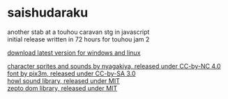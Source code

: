 # saishudaraku

another stab at a touhou caravan stg in javascript  
initial release written in 72 hours for touhou jam 2

[download latest version for windows and linux](https://tboddy.itch.io/saishudaraku)

[character sprites and sounds by nyagakiya, released under CC-by-NC 4.0](github.com/danmaq/touhou-ctc-danmakufu)  
[font by pix3m, released under CC-by-SA 3.0](https://opengameart.org/content/lunaboy-bitmap-font-v1)  
[howl sound library, released under MIT](https://howlerjs.com)  
[zepto dom library, released under MIT](http://zeptojs.com)